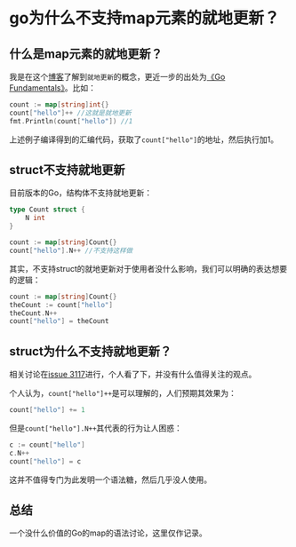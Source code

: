 # go为什么不支持map元素的就地更新？

## 什么是map元素的就地更新？

我是在这个[博客](https://tonybai.com/2023/04/02/map-element-types-support-in-place-update/)了解到`就地更新`的概念，更近一步的出处为[《Go Fundamentals》](https://gopherguides.com/golang-fundamentals-book)。比如：

```go
count := map[string]int{}
count["hello"]++ //这就是就地更新
fmt.Println(count["hello"]) //1
```

上述例子编译得到的汇编代码，获取了`count["hello"]`的地址，然后执行加1。

## struct不支持就地更新

目前版本的Go，结构体不支持就地更新：

```go
type Count struct {
    N int
}

count := map[string]Count{}
count["hello"].N++ //不支持这样做
```

其实，不支持struct的就地更新对于使用者没什么影响，我们可以明确的表达想要的逻辑：

```go
count := map[string]Count{}
theCount := count["hello"]
theCount.N++
count["hello"] = theCount
```

## struct为什么不支持就地更新？

相关讨论在[issue 3117](https://github.com/golang/go/issues/3117)进行，个人看了下，并没有什么值得关注的观点。

个人认为，`count["hello"]++`是可以理解的，人们预期其效果为：

```go
count["hello"] += 1
```

但是`count["hello"].N++`其代表的行为让人困惑：

```go
c := count["hello"]
c.N++
count["hello"] = c
```

这并不值得专门为此发明一个语法糖，然后几乎没人使用。

## 总结

一个没什么价值的Go的map的语法讨论，这里仅作记录。